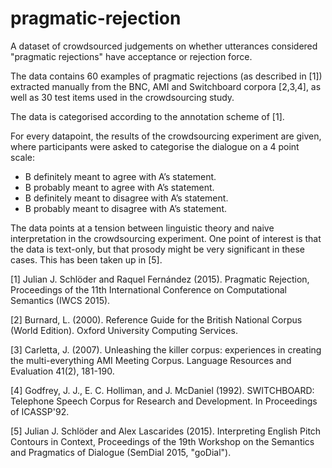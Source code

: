 # pragmatic-rejection
A dataset of crowdsourced judgements on whether utterances considered "pragmatic rejections" have acceptance or rejection force.

The data contains 60 examples of pragmatic rejections (as described in [1]) extracted manually from the BNC, AMI and Switchboard corpora [2,3,4], as well as 30 test items used in the crowdsourcing study.

The data is categorised according to the annotation scheme of [1].

For every datapoint, the results of the crowdsourcing experiment are given, where participants were asked to categorise the dialogue on a 4 point scale:

- B definitely meant to agree with A’s statement.
- B probably meant to agree with A’s statement.
- B definitely meant to disagree with A’s statement.
- B probably meant to disagree with A’s statement.

The data points at a tension between linguistic theory and naive interpretation in the crowdsourcing experiment. One point of interest is that the data is text-only, but that prosody might be very significant in these cases. This has been taken up in [5].

[1] Julian J. Schlöder and Raquel Fernández (2015). Pragmatic Rejection, Proceedings of the 11th International Conference on Computational Semantics (IWCS 2015).

[2] Burnard, L. (2000). Reference Guide for the British National Corpus (World Edition). Oxford University Computing Services.

[3] Carletta, J. (2007). Unleashing the killer corpus: experiences in creating the multi-everything AMI Meeting Corpus. Language Resources and Evaluation 41(2), 181-190.

[4] Godfrey, J. J., E. C. Holliman, and J. McDaniel (1992). SWITCHBOARD: Telephone Speech Corpus for Research and Development. In Proceedings of ICASSP'92.

[5] Julian J. Schlöder and Alex Lascarides (2015). Interpreting English Pitch Contours in Context, Proceedings of the 19th Workshop on the Semantics and Pragmatics of Dialogue (SemDial 2015, "goDial").
